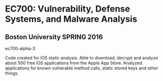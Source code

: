 # EC700: Vulnerability, Defense Systems, and Malware Analysis
## Boston University SPRING 2016

ec700-alpha-3

Code created for iOS static analysis. Able to download, decrypt and analyze about 500 free iOS applications from the Apple App Store. Analyzed applications for known vulnerable method calls, static stored keys and other things. 